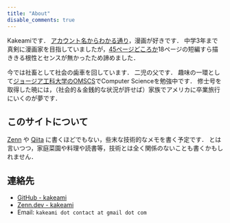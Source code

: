 ```yaml
---
title: "About"
disable_comments: true
---
```


Kakeamiです．
[アカウント名からわかる通り](https://dic.pixiv.net/a/%E3%82%AB%E3%82%B1%E3%82%A2%E3%83%9F)，漫画が好きです．
中学3年まで真剣に漫画家を目指していましたが，[45ページどころか](https://shonenjumpplus.com/episode/3269754496401369355)18ページの短編すら描ききる根性とセンスが無かったため諦めました．

今では社畜として社会の歯車を回しています．
二児の父です．
趣味の一環として[ジョージア工科大学のOMSCS](https://omscs.gatech.edu/)でComputer Scienceを勉強中です．
修士号を取得した暁には，（社会的＆金銭的な状況が許せば）家族でアメリカに卒業旅行にいくのが夢です．

## このサイトについて

[Zenn](https://zenn.dev/)
や
[Qiita](https://qiita.com/)
に書くほどでもない，些末な技術的なメモを書く予定です．
とは言いつつ，家庭菜園や料理や読書等，技術とは全く関係のないことも書くかもしれません．

## 連絡先

- [GitHub - kakeami](https://github.com/kakeami)
- [Zenn.dev - kakeami](https://zenn.dev/kakeami)
- Email: `kakeami dot contact at gmail dot com`
